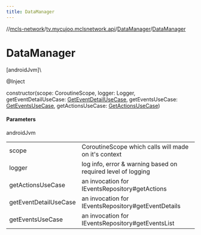 ```yaml
---
title: DataManager
---
```

//[mcls-network](../../../index.html)/[tv.mycujoo.mclsnetwork.api](../index.html)/[DataManager](index.html)/[DataManager](-data-manager.html)



# DataManager



[androidJvm]\




@Inject



constructor(scope: CoroutineScope, logger: Logger, getEventDetailUseCase: [GetEventDetailUseCase](../../tv.mycujoo.mclsnetwork.domain.usecase/-get-event-detail-use-case/index.html), getEventsUseCase: [GetEventsUseCase](../../tv.mycujoo.mclsnetwork.domain.usecase/-get-events-use-case/index.html), getActionsUseCase: [GetActionsUseCase](../../tv.mycujoo.mclsnetwork.domain.usecase/-get-actions-use-case/index.html))



#### Parameters


androidJvm

| | |
|---|---|
| scope | CoroutineScope which calls will made on it's context |
| logger | log info, error & warning based on required level of logging |
| getActionsUseCase | an invocation for IEventsRepository#getActions |
| getEventDetailUseCase | an invocation for IEventsRepository#getEventDetails |
| getEventsUseCase | an invocation for IEventsRepository#getEventsList |




